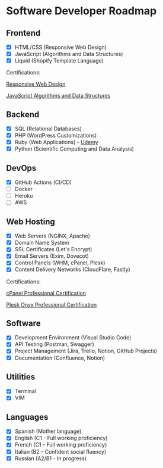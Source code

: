 # Software Developer Roadmap

## Frontend

- [x] HTML/CSS (Responsive Web Design) 
- [x] JavaScript (Algorithms and Data Structures)
- [x] Liquid (Shopify Template Language)

Certifications:

[Responsive Web Design](https://www.freecodecamp.org/certification/fccc6108dcc-d9fd-46ab-8791-ba75eb2309e5/responsive-web-design)

[JavaScript Algorithms and Data Structures](https://www.freecodecamp.org/certification/fccc6108dcc-d9fd-46ab-8791-ba75eb2309e5/javascript-algorithms-and-data-structures)

## Backend

- [x] SQL (Relational Databases)
- [x] PHP (WordPress Customizations)
- [x] Ruby (Web Applications) - [Udemy](https://www.udemy.com/course/the-complete-ruby-on-rails-developer-course/)
- [x] Python (Scientific Computing and Data Analysis)

## DevOps

- [x] GitHub Actions (CI/CD)
- [ ] Docker 
- [ ] Heroku
- [ ] AWS

## Web Hosting

- [x] Web Servers (NGINX, Apache)
- [x] Domain Name System
- [x] SSL Certificates (Let's Encrypt)
- [x] Email Servers (Exim, Dovecot)
- [x] Control Panels (WHM, cPanel, Plesk)
- [x] Content Delivery Networks (CloudFlare, Fastly)

Certifications:

[cPanel Professional Certification](https://university.cpanel.net/certificate/5cbb-8123-2d9d-3f91)

[Plesk Onyx Professional Certification](https://www.credly.com/badges/211a3b50-740c-4186-83a5-4203e7413eb0/)

## Software

- [x] Development Environment (Visual Studio Code)
- [x] API Testing (Postman, Swagger)
- [x] Project Management (Jira, Trello, Notion, GitHub Projects)
- [x] Documentation (Confluence, Notion)

## Utilities

- [x] Terminal
- [x] VIM

## Languages

- [x] Spanish (Mother language)
- [x] English (C1 - Full working proficiency)
- [x] French (C1 - Full working proficiency)
- [x] Italian (B2 - Confident social fluency)
- [x] Russian (A2/B1 - In progress)
